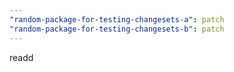 ```yaml
---
"random-package-for-testing-changesets-a": patch
"random-package-for-testing-changesets-b": patch
---
```


readd
